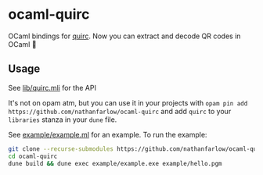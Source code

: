 # ocaml-quirc

OCaml bindings for [quirc](https://github.com/dlbeer/quirc). Now you can extract and decode QR codes in OCaml 🐪

## Usage
See [lib/quirc.mli](lib/quirc.mli) for the API

It's not on opam atm, but you can use it in your projects with `opam pin add https://github.com/nathanfarlow/ocaml-quirc` and add `quirc` to your `libraries` stanza in your `dune` file.

See [example/example.ml](example/example.ml) for an example. To run the example:

```bash
git clone --recurse-submodules https://github.com/nathanfarlow/ocaml-quirc.git
cd ocaml-quirc
dune build && dune exec example/example.exe example/hello.pgm
```
